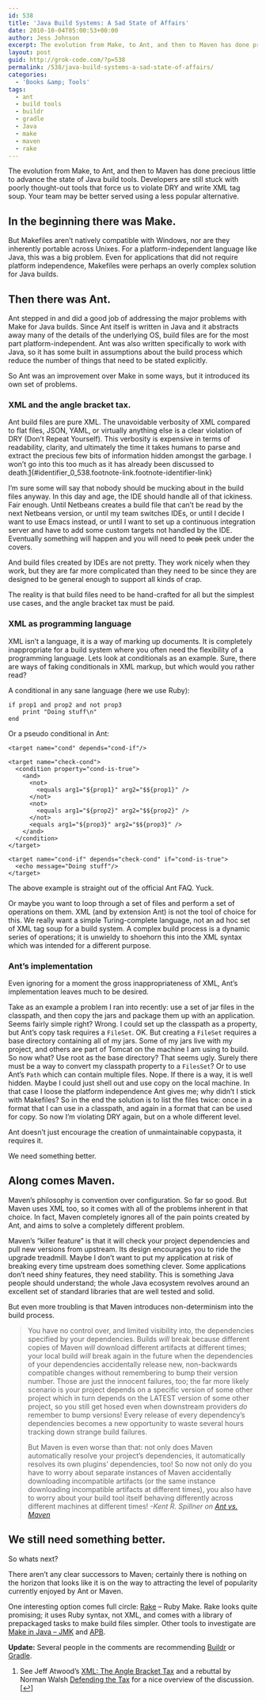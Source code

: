 ```yaml
---
id: 538
title: 'Java Build Systems: A Sad State of Affairs'
date: 2010-10-04T05:00:53+00:00
author: Jess Johnson
excerpt: The evolution from Make, to Ant, and then to Maven has done precious little to advance the state of Java build tools. Developers are still stuck with poorly thought-out tools that force us to violate DRY and write XML tag soup. Your team may be better served using a less popular alternative.
layout: post
guid: http://grok-code.com/?p=538
permalink: /538/java-build-systems-a-sad-state-of-affairs/
categories:
  - 'Books &amp; Tools'
tags:
  - ant
  - build tools
  - buildr
  - gradle
  - Java
  - make
  - maven
  - rake
---
```

The evolution from Make, to Ant, and then to Maven has done precious little to advance the state of Java build tools. Developers are still stuck with poorly thought-out tools that force us to violate DRY and write XML tag soup. Your team may be better served using a less popular alternative.<!--more-->

## In the beginning there was Make.

But Makefiles aren&#8217;t natively compatible with Windows, nor are they inherently portable across Unixes. For a platform-independent language like Java, this was a big problem. Even for applications that did not require platform independence, Makefiles were perhaps an overly complex solution for Java builds.

## Then there was Ant.

Ant stepped in and did a good job of addressing the major problems with Make for Java builds. Since Ant itself is written in Java and it abstracts away many of the details of the underlying OS, build files are for the most part platform-independent. Ant was also written specifically to work with Java, so it has some built in assumptions about the build process which reduce the number of things that need to be stated explicitly.

So Ant was an improvement over Make in some ways, but it introduced its own set of problems.

### XML and the angle bracket tax.

Ant build files are pure XML. The unavoidable verbosity of XML compared to flat files, JSON, YAML, or virtually anything else is a clear violation of DRY (Don&#8217;t Repeat Yourself). This verbosity is expensive in terms of readability, clarity, and ultimately the time it takes humans to parse and extract the precious few bits of information hidden amongst the garbage. I won&#8217;t go into this too much as it has already been discussed to death.[1](#footnote_0_538 "See Jeff Atwood&rsquo;s XML: The Angle Bracket Tax and a rebuttal by Norman Walsh Defending the Tax for a nice overview of the discussion."){#identifier_0_538.footnote-link.footnote-identifier-link}

I&#8217;m sure some will say that nobody should be mucking about in the build files anyway. In this day and age, the IDE should handle all of that ickiness. Fair enough. Until Netbeans creates a build file that can&#8217;t be read by the next Netbeans version, or until my team switches IDEs, or until I decide I want to use Emacs instead, or until I want to set up a continuous integration server and have to add some custom targets not handled by the IDE. Eventually something will happen and you will need to <del datetime="2011-01-12T16:06:51+00:00">peak</del> peek under the covers.

And build files created by IDEs are not pretty. They work nicely when they work, but they are far more complicated than they need to be since they are designed to be general enough to support all kinds of crap.

The reality is that build files need to be hand-crafted for all but the simplest use cases, and the angle bracket tax must be paid.

### XML as programming language

XML isn&#8217;t a language, it is a way of marking up documents. It is completely inappropriate for a build system where you often need the flexibility of a programming language. Lets look at conditionals as an example. Sure, there are ways of faking conditionals in XML markup, but which would you rather read?

A conditional in any sane language (here we use Ruby):

<pre><code class="language-ruby">if prop1 and prop2 and not prop3
    print "Doing stuff\n"
end</code></pre>

Or a pseudo conditional in Ant:

    <target name="cond" depends="cond-if"/>
    
    <target name="check-cond">
      <condition property="cond-is-true">
        <and>
          <not>
            <equals arg1="${prop1}" arg2="$${prop1}" />
          </not>
          <not>
            <equals arg1="${prop2}" arg2="$${prop2}" />
          </not>
          <equals arg1="${prop3}" arg2="$${prop3}" />
        </and>
      </condition>
    </target>
    
    <target name="cond-if" depends="check-cond" if="cond-is-true">
      <echo message="Doing stuff"/>
    </target>

The above example is straight out of the official Ant FAQ. Yuck.

Or maybe you want to loop through a set of files and perform a set of operations on them. XML (and by extension Ant) is not the tool of choice for this. We really want a simple Turing-complete language, not an ad hoc set of XML tag soup for a build system. A complex build process is a dynamic series of operations; it is unwieldy to shoehorn this into the XML syntax which was intended for a different purpose.

### Ant&#8217;s implementation

Even ignoring for a moment the gross inappropriateness of XML, Ant&#8217;s implementation leaves much to be desired.

Take as an example a problem I ran into recently: use a set of jar files in the classpath, and then copy the jars and package them up with an application. Seems fairly simple right? Wrong. I could set up the classpath as a property, but Ant&#8217;s copy task requires a `FileSet`. OK. But creating a `FileSet` requires a base directory containing all of my jars. Some of my jars live with my project, and others are part of Tomcat on the machine I am using to build. So now what? Use root as the base directory? That seems ugly. Surely there must be a way to convert my classpath property to a `FilesSet`? Or to use Ant&#8217;s `Path` which can contain multiple files. Nope. If there is a way, it is well hidden. Maybe I could just shell out and use copy on the local machine. In that case I loose the platform independence Ant gives me; why didn&#8217;t I stick with Makefiles? So in the end the solution is to list the files twice: once in a format that I can use in a classpath, and again in a format that can be used for copy. So now I&#8217;m violating DRY again, but on a whole different level.

Ant doesn&#8217;t just encourage the creation of unmaintainable copypasta, it requires it.

We need something better.

## Along comes Maven.

Maven&#8217;s philosophy is convention over configuration. So far so good. But Maven uses XML too, so it comes with all of the problems inherent in that choice. In fact, Maven completely ignores all of the pain points created by Ant, and aims to solve a completely different problem.

Maven&#8217;s &#8220;killer feature&#8221; is that it will check your project dependencies and pull new versions from upstream. Its design encourages you to ride the upgrade treadmill. Maybe I don&#8217;t want to put my application at risk of breaking every time upstream does something clever. Some applications don&#8217;t need shiny features, they need stability. This is something Java people should understand; the whole Java ecosystem revolves around an excellent set of standard libraries that are well tested and solid.

But even more troubling is that Maven introduces non-determinism into the build process.

> You have no control over, and limited visibility into, the dependencies specified by your dependencies. Builds _will_ break because different copies of Maven _will_ download different artifacts at different times; your local build _will_ break again in the future when the dependencies of your dependencies accidentally release new, non-backwards compatible changes without remembering to bump their version number. Those are just the innocent failures, too; the far more likely scenario is your project depends on a specific version of some other project which in turn depends on the LATEST version of some other project, so you still get hosed even when downstream providers _do_ remember to bump versions! Every release of every dependency’s dependencies becomes a new opportunity to waste several hours tracking down strange build failures.
> 
> But Maven is even worse than that: not only does Maven automatically resolve your project’s dependencies, it automatically resolves its own plugins’ dependencies, too! So now not only do you have to worry about separate instances of Maven accidentally downloading incompatible artifacts (or the same instance downloading incompatible artifacts at different times), you also have to worry about your build tool itself behaving differently across different machines at different times! <cite>-Kent R. Spillner on <a href="http://kent.spillner.org/blog/work/2009/11/14/java-build-tools.html">Ant vs. Maven</a></cite>

## We still need something better.

So whats next?

There aren&#8217;t any clear successors to Maven; certainly there is nothing on the horizon that looks like it is on the way to attracting the level of popularity currently enjoyed by Ant or Maven.

One interesting option comes full circle: [Rake](http://rake.rubyforge.org/) &#8211; Ruby Make. Rake looks quite promising; it uses Ruby syntax, not XML, and comes with a library of prepackaged tasks to make build files simpler. Other tools to investigate are [Make in Java &#8211; JMK](http://jmk.sourceforge.net/edu/neu/ccs/jmk/index.html) and [APB](http://java-source.net/open-source/build-systems/apb).

**Update:** Several people in the comments are recommending [Buildr](http://buildr.apache.org/) or [Gradle](http://gradle.org).

<ol class="footnotes">
  <li id="footnote_0_538" class="footnote">
    See Jeff Atwood&#8217;s <a href="http://www.codinghorror.com/blog/2008/05/xml-the-angle-bracket-tax.html">XML: The Angle Bracket Tax</a> and a rebuttal by Norman Walsh <a href="http://norman.walsh.name/2008/05/13/thetax">Defending the Tax</a> for a nice overview of the discussion. [<a href="#identifier_0_538" class="footnote-link footnote-back-link">&#8617;</a>]
  </li>
</ol>